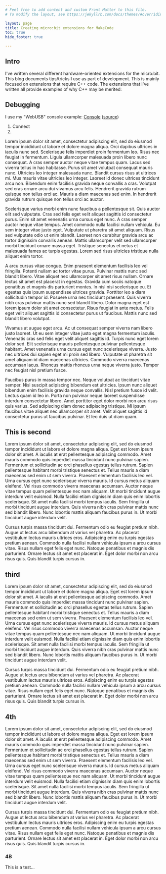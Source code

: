 ```yaml
---
# Feel free to add content and custom Front Matter to this file.
# To modify the layout, see https://jekyllrb.com/docs/themes/#overriding-theme-defaults

layout: page
title: Creating micro:bit extensions for MakeCode
toc: true
hide_footer: true 

---
```


## Intro

I've written several different hardware-oriented extensions for the micro:bit. This blog documents tips/tricks I use as part of development. This is mainly focused on extensions that require C++ code.  The extensions that I've written all provide examples of why C++ may be merited:




## Debugging

I use my "WebUSB" console example: [Console](https://bsiever.github.io/microbit-webusb/) ([source](https://github.com/bsiever/microbit-webusb))

1. Connect
2. 

Lorem ipsum dolor sit amet, consectetur adipiscing elit, sed do eiusmod tempor incididunt ut labore et dolore magna aliqua. Orci dapibus ultrices in iaculis nunc sed. Scelerisque felis imperdiet proin fermentum leo. Risus nec feugiat in fermentum. Ligula ullamcorper malesuada proin libero nunc consequat. A cras semper auctor neque vitae tempus quam. Lacus sed viverra tellus in hac habitasse. Purus sit amet volutpat consequat mauris nunc. Ultricies leo integer malesuada nunc. Blandit cursus risus at ultrices mi. Mus mauris vitae ultricies leo integer. Laoreet id donec ultrices tincidunt arcu non. Bibendum enim facilisis gravida neque convallis a cras. Volutpat sed cras ornare arcu dui vivamus arcu felis. Hendrerit gravida rutrum quisque non tellus orci ac. Mauris a diam maecenas sed enim. In hendrerit gravida rutrum quisque non tellus orci ac auctor.

Scelerisque varius morbi enim nunc faucibus a pellentesque sit. Quis auctor elit sed vulputate. Cras sed felis eget velit aliquet sagittis id consectetur purus. Enim sit amet venenatis urna cursus eget nunc. A cras semper auctor neque vitae tempus. Amet commodo nulla facilisi nullam vehicula. Eu sem integer vitae justo eget. Vulputate ut pharetra sit amet aliquam. Risus sed vulputate odio ut enim blandit. Laoreet non curabitur gravida arcu ac tortor dignissim convallis aenean. Mattis ullamcorper velit sed ullamcorper morbi tincidunt ornare massa eget. Tristique senectus et netus et malesuada fames ac turpis egestas. Lorem sed risus ultricies tristique nulla aliquet enim tortor.

A arcu cursus vitae congue. Enim praesent elementum facilisis leo vel fringilla. Potenti nullam ac tortor vitae purus. Pulvinar mattis nunc sed blandit libero. Vitae aliquet nec ullamcorper sit amet risus nullam. Ornare lectus sit amet est placerat in egestas. Gravida cum sociis natoque penatibus et magnis dis parturient montes. In nisl nisi scelerisque eu. Et egestas quis ipsum suspendisse ultrices gravida. Porttitor leo a diam sollicitudin tempor id. Posuere urna nec tincidunt praesent. Quis viverra nibh cras pulvinar mattis nunc sed blandit libero. Dolor magna eget est lorem ipsum dolor sit amet consectetur. Risus feugiat in ante metus. Felis eget velit aliquet sagittis id consectetur purus ut faucibus. Mattis nunc sed blandit libero volutpat.

Vivamus at augue eget arcu. Ac ut consequat semper viverra nam libero justo laoreet. Ut eu sem integer vitae justo eget magna fermentum iaculis. Venenatis cras sed felis eget velit aliquet sagittis id. Turpis nunc eget lorem dolor sed. Elit scelerisque mauris pellentesque pulvinar pellentesque habitant. Amet venenatis urna cursus eget nunc scelerisque viverra. Justo nec ultrices dui sapien eget mi proin sed libero. Vulputate ut pharetra sit amet aliquam id diam maecenas ultricies. Commodo viverra maecenas accumsan lacus. Rhoncus mattis rhoncus urna neque viverra justo. Tempor nec feugiat nisl pretium fusce.

Faucibus purus in massa tempor nec. Neque volutpat ac tincidunt vitae semper. Nisl suscipit adipiscing bibendum est ultricies. Ipsum nunc aliquet bibendum enim facilisis gravida neque convallis. Nisl pretium fusce id velit. Lectus quam id leo in. Porta non pulvinar neque laoreet suspendisse interdum consectetur libero. Amet porttitor eget dolor morbi non arcu risus quis varius. Sed adipiscing diam donec adipiscing tristique. Mi ipsum faucibus vitae aliquet nec ullamcorper sit amet. Velit aliquet sagittis id consectetur purus ut faucibus pulvinar. Et leo duis ut diam quam.


## This is second

Lorem ipsum dolor sit amet, consectetur adipiscing elit, sed do eiusmod tempor incididunt ut labore et dolore magna aliqua. Eget est lorem ipsum dolor sit amet. A iaculis at erat pellentesque adipiscing commodo. Amet mauris commodo quis imperdiet massa tincidunt nunc pulvinar sapien. Fermentum et sollicitudin ac orci phasellus egestas tellus rutrum. Sapien pellentesque habitant morbi tristique senectus et. Tellus mauris a diam maecenas sed enim ut sem viverra. Praesent elementum facilisis leo vel. Urna cursus eget nunc scelerisque viverra mauris. Id cursus metus aliquam eleifend. Vel risus commodo viverra maecenas accumsan. Auctor neque vitae tempus quam pellentesque nec nam aliquam. Ut morbi tincidunt augue interdum velit euismod. Nulla facilisi etiam dignissim diam quis enim lobortis scelerisque. Sit amet nulla facilisi morbi tempus iaculis. Sem fringilla ut morbi tincidunt augue interdum. Quis viverra nibh cras pulvinar mattis nunc sed blandit libero. Nunc lobortis mattis aliquam faucibus purus in. Ut morbi tincidunt augue interdum velit.

Cursus turpis massa tincidunt dui. Fermentum odio eu feugiat pretium nibh. Augue ut lectus arcu bibendum at varius vel pharetra. Ac placerat vestibulum lectus mauris ultrices eros. Adipiscing enim eu turpis egestas pretium aenean. Commodo nulla facilisi nullam vehicula ipsum a arcu cursus vitae. Risus nullam eget felis eget nunc. Natoque penatibus et magnis dis parturient. Ornare lectus sit amet est placerat in. Eget dolor morbi non arcu risus quis. Quis blandit turpis cursus in.

## third

Lorem ipsum dolor sit amet, consectetur adipiscing elit, sed do eiusmod tempor incididunt ut labore et dolore magna aliqua. Eget est lorem ipsum dolor sit amet. A iaculis at erat pellentesque adipiscing commodo. Amet mauris commodo quis imperdiet massa tincidunt nunc pulvinar sapien. Fermentum et sollicitudin ac orci phasellus egestas tellus rutrum. Sapien pellentesque habitant morbi tristique senectus et. Tellus mauris a diam maecenas sed enim ut sem viverra. Praesent elementum facilisis leo vel. Urna cursus eget nunc scelerisque viverra mauris. Id cursus metus aliquam eleifend. Vel risus commodo viverra maecenas accumsan. Auctor neque vitae tempus quam pellentesque nec nam aliquam. Ut morbi tincidunt augue interdum velit euismod. Nulla facilisi etiam dignissim diam quis enim lobortis scelerisque. Sit amet nulla facilisi morbi tempus iaculis. Sem fringilla ut morbi tincidunt augue interdum. Quis viverra nibh cras pulvinar mattis nunc sed blandit libero. Nunc lobortis mattis aliquam faucibus purus in. Ut morbi tincidunt augue interdum velit.

Cursus turpis massa tincidunt dui. Fermentum odio eu feugiat pretium nibh. Augue ut lectus arcu bibendum at varius vel pharetra. Ac placerat vestibulum lectus mauris ultrices eros. Adipiscing enim eu turpis egestas pretium aenean. Commodo nulla facilisi nullam vehicula ipsum a arcu cursus vitae. Risus nullam eget felis eget nunc. Natoque penatibus et magnis dis parturient. Ornare lectus sit amet est placerat in. Eget dolor morbi non arcu risus quis. Quis blandit turpis cursus in.
## 4th

Lorem ipsum dolor sit amet, consectetur adipiscing elit, sed do eiusmod tempor incididunt ut labore et dolore magna aliqua. Eget est lorem ipsum dolor sit amet. A iaculis at erat pellentesque adipiscing commodo. Amet mauris commodo quis imperdiet massa tincidunt nunc pulvinar sapien. Fermentum et sollicitudin ac orci phasellus egestas tellus rutrum. Sapien pellentesque habitant morbi tristique senectus et. Tellus mauris a diam maecenas sed enim ut sem viverra. Praesent elementum facilisis leo vel. Urna cursus eget nunc scelerisque viverra mauris. Id cursus metus aliquam eleifend. Vel risus commodo viverra maecenas accumsan. Auctor neque vitae tempus quam pellentesque nec nam aliquam. Ut morbi tincidunt augue interdum velit euismod. Nulla facilisi etiam dignissim diam quis enim lobortis scelerisque. Sit amet nulla facilisi morbi tempus iaculis. Sem fringilla ut morbi tincidunt augue interdum. Quis viverra nibh cras pulvinar mattis nunc sed blandit libero. Nunc lobortis mattis aliquam faucibus purus in. Ut morbi tincidunt augue interdum velit.

Cursus turpis massa tincidunt dui. Fermentum odio eu feugiat pretium nibh. Augue ut lectus arcu bibendum at varius vel pharetra. Ac placerat vestibulum lectus mauris ultrices eros. Adipiscing enim eu turpis egestas pretium aenean. Commodo nulla facilisi nullam vehicula ipsum a arcu cursus vitae. Risus nullam eget felis eget nunc. Natoque penatibus et magnis dis parturient. Ornare lectus sit amet est placerat in. Eget dolor morbi non arcu risus quis. Quis blandit turpis cursus in.
### 4B

This is a test...
